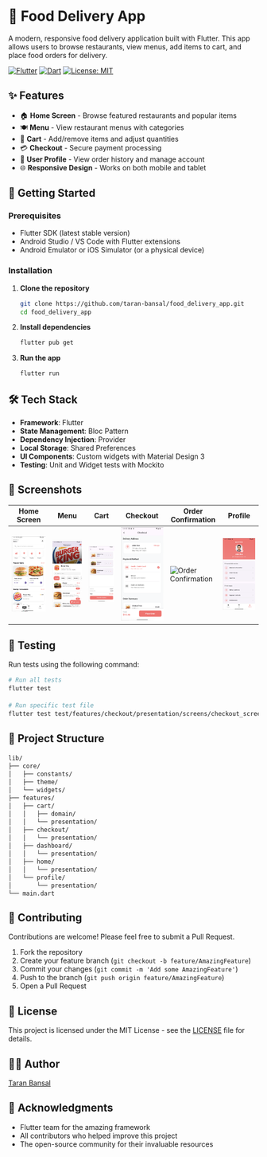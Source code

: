 # 🍔 Food Delivery App

A modern, responsive food delivery application built with Flutter. This app allows users to browse restaurants, view menus, add items to cart, and place food orders for delivery.

[![Flutter](https://img.shields.io/badge/Flutter-%2302569B.svg?style=for-the-badge&logo=Flutter&logoColor=white)](https://flutter.dev/)
[![Dart](https://img.shields.io/badge/dart-%230175C2.svg?style=for-the-badge&logo=dart&logoColor=white)](https://dart.dev/)
[![License: MIT](https://img.shields.io/badge/License-MIT-yellow.svg?style=for-the-badge)](https://opensource.org/licenses/MIT)

## ✨ Features

- 🏠 **Home Screen** - Browse featured restaurants and popular items
- 🍽️ **Menu** - View restaurant menus with categories
- 🛒 **Cart** - Add/remove items and adjust quantities
- 💳 **Checkout** - Secure payment processing
- 👤 **User Profile** - View order history and manage account
- 🌐 **Responsive Design** - Works on both mobile and tablet

## 🚀 Getting Started

### Prerequisites

- Flutter SDK (latest stable version)
- Android Studio / VS Code with Flutter extensions
- Android Emulator or iOS Simulator (or a physical device)

### Installation

1. **Clone the repository**
   ```bash
   git clone https://github.com/taran-bansal/food_delivery_app.git
   cd food_delivery_app
   ```

2. **Install dependencies**
   ```bash
   flutter pub get
   ```

3. **Run the app**
   ```bash
   flutter run
   ```

## 🛠️ Tech Stack

- **Framework**: Flutter
- **State Management**: Bloc Pattern
- **Dependency Injection**: Provider
- **Local Storage**: Shared Preferences
- **UI Components**: Custom widgets with Material Design 3
- **Testing**: Unit and Widget tests with Mockito

## 📱 Screenshots

| Home Screen | Menu | Cart | Checkout | Order Confirmation | Profile |
|-------------|------|------|----------|----------------------|---------|
| ![Home](https://raw.githubusercontent.com/taran-bansal/food_delivery_app/refs/heads/main/assets/screenshots/home.png) | ![Menu](https://raw.githubusercontent.com/taran-bansal/food_delivery_app/refs/heads/main/assets/screenshots/menu.png) | ![Cart](https://raw.githubusercontent.com/taran-bansal/food_delivery_app/refs/heads/main/assets/screenshots/cart.png) | ![Checkout](https://raw.githubusercontent.com/taran-bansal/food_delivery_app/refs/heads/main/assets/screenshots/checkout.png) | ![Order Confirmation](https://raw.githubusercontent.com/taran-bansal/food_delivery_app/refs/heads/main/assets/screenshots/order_confirmation.png) | ![Profile](https://raw.githubusercontent.com/taran-bansal/food_delivery_app/refs/heads/main/assets/screenshots/profile.png) |

## 🧪 Testing

Run tests using the following command:

```bash
# Run all tests
flutter test

# Run specific test file
flutter test test/features/checkout/presentation/screens/checkout_screen_test.dart
```

## 📂 Project Structure

```
lib/
├── core/
│   ├── constants/
│   ├── theme/
│   └── widgets/
├── features/
│   ├── cart/
│   │   ├── domain/
│   │   └── presentation/
│   ├── checkout/
│   │   └── presentation/
│   ├── dashboard/
│   │   └── presentation/
│   ├── home/
│   │   └── presentation/
│   └── profile/
│       └── presentation/
└── main.dart
```

## 🤝 Contributing

Contributions are welcome! Please feel free to submit a Pull Request.

1. Fork the repository
2. Create your feature branch (`git checkout -b feature/AmazingFeature`)
3. Commit your changes (`git commit -m 'Add some AmazingFeature'`)
4. Push to the branch (`git push origin feature/AmazingFeature`)
5. Open a Pull Request

## 📄 License

This project is licensed under the MIT License - see the [LICENSE](LICENSE) file for details.

## 👨‍💻 Author

[Taran Bansal](https://github.com/taran-bansal)

## 🙏 Acknowledgments

- Flutter team for the amazing framework
- All contributors who helped improve this project
- The open-source community for their invaluable resources
